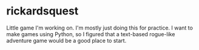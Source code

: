 # rickardsquest
Little game I'm working on.  I'm mostly just doing this for practice.  I want to make games using Python, so I figured that a text-based rogue-like adventure game would be a good place to start.
